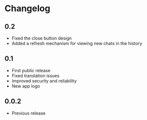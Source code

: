 # Changelog

## 0.2
- Fixed the close button design
- Added a refresh mechanism for viewing new chats in the history

## 0.1
- First public release
- Fixed translation issues
- Improved security and reliability
- New app logo

## 0.0.2
- Previous release
